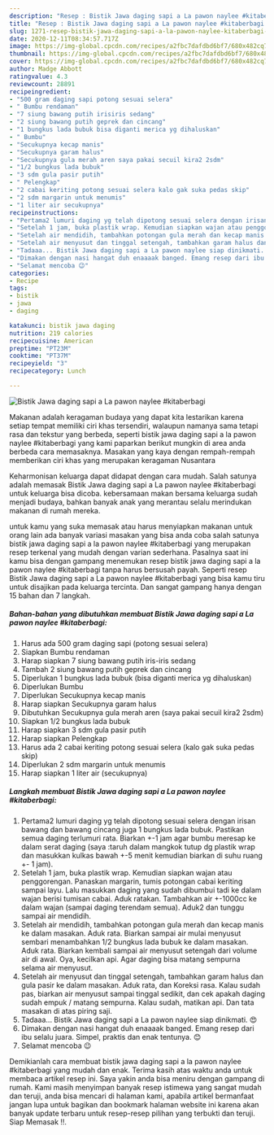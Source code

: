 ```yaml
---
description: "Resep : Bistik Jawa daging sapi a La pawon naylee #kitaberbagi Terbukti"
title: "Resep : Bistik Jawa daging sapi a La pawon naylee #kitaberbagi Terbukti"
slug: 1271-resep-bistik-jawa-daging-sapi-a-la-pawon-naylee-kitaberbagi-terbukti
date: 2020-12-11T08:34:57.717Z
image: https://img-global.cpcdn.com/recipes/a2fbc7dafdbd6bf7/680x482cq70/bistik-jawa-daging-sapi-a-la-pawon-naylee-kitaberbagi-foto-resep-utama.jpg
thumbnail: https://img-global.cpcdn.com/recipes/a2fbc7dafdbd6bf7/680x482cq70/bistik-jawa-daging-sapi-a-la-pawon-naylee-kitaberbagi-foto-resep-utama.jpg
cover: https://img-global.cpcdn.com/recipes/a2fbc7dafdbd6bf7/680x482cq70/bistik-jawa-daging-sapi-a-la-pawon-naylee-kitaberbagi-foto-resep-utama.jpg
author: Madge Abbott
ratingvalue: 4.3
reviewcount: 28891
recipeingredient:
- "500 gram daging sapi potong sesuai selera"
- " Bumbu rendaman"
- "7 siung bawang putih irisiris sedang"
- "2 siung bawang putih geprek dan cincang"
- "1 bungkus lada bubuk bisa diganti merica yg dihaluskan"
- " Bumbu"
- "Secukupnya kecap manis"
- "Secukupnya garam halus"
- "Secukupnya gula merah aren saya pakai secuil kira2 2sdm"
- "1/2 bungkus lada bubuk"
- "3 sdm gula pasir putih"
- " Pelengkap"
- "2 cabai keriting potong sesuai selera kalo gak suka pedas skip"
- "2 sdm margarin untuk menumis"
- "1 liter air secukupnya"
recipeinstructions:
- "Pertama2 lumuri daging yg telah dipotong sesuai selera dengan irisan bawang dan bawang cincang juga 1 bungkus lada bubuk. Pastikan semua daging terlumuri rata. Biarkan +-1 jam agar bumbu meresap ke dalam serat daging (saya :taruh dalam mangkok tutup dg plastik wrap dan masukkan kulkas bawah +-5 menit kemudian biarkan di suhu ruang +- 1 jam)."
- "Setelah 1 jam, buka plastik wrap. Kemudian siapkan wajan atau penggorengan. Panaskan margarin, tumis potongan cabai keriting sampai layu. Lalu masukkan daging yang sudah dibumbui tadi ke dalam wajan berisi tumisan cabai. Aduk ratakan. Tambahkan air +-1000cc ke dalam wajan (sampai daging terendam semua). Aduk2 dan tunggu sampai air mendidih."
- "Setelah air mendidih, tambahkan potongan gula merah dan kecap manis ke dalam masakan. Aduk rata. Biarkan sampai air mulai menyusut sembari menambahkan 1/2 bungkus lada bubuk ke dalam masakan. Aduk rata. Biarkan kembali sampai air menyusut setengah dari volume air di awal. Oya, kecilkan api. Agar daging bisa matang sempurna selama air menyusut."
- "Setelah air menyusut dan tinggal setengah, tambahkan garam halus dan gula pasir ke dalam masakan. Aduk rata, dan Koreksi rasa. Kalau sudah pas, biarkan air menyusut sampai tinggal sedikit, dan cek apakah daging sudah empuk / matang sempurna. Kalau sudah, matikan api. Dan tata masakan di atas piring saji."
- "Tadaaa... Bistik Jawa daging sapi a La pawon naylee siap dinikmati. 😍"
- "Dimakan dengan nasi hangat duh enaaaak banged. Emang resep dari ibu selalu juara. Simpel, praktis dan enak tentunya. 😊"
- "Selamat mencoba 😉"
categories:
- Recipe
tags:
- bistik
- jawa
- daging

katakunci: bistik jawa daging 
nutrition: 219 calories
recipecuisine: American
preptime: "PT23M"
cooktime: "PT37M"
recipeyield: "3"
recipecategory: Lunch

---
```



![Bistik Jawa daging sapi a La pawon naylee #kitaberbagi](https://img-global.cpcdn.com/recipes/a2fbc7dafdbd6bf7/680x482cq70/bistik-jawa-daging-sapi-a-la-pawon-naylee-kitaberbagi-foto-resep-utama.jpg)

Makanan adalah keragaman budaya yang dapat kita lestarikan karena setiap tempat memiliki ciri khas tersendiri, walaupun namanya sama tetapi rasa dan tekstur yang berbeda, seperti bistik jawa daging sapi a la pawon naylee #kitaberbagi yang kami paparkan berikut mungkin di area anda berbeda cara memasaknya. Masakan yang kaya dengan rempah-rempah memberikan ciri khas yang merupakan keragaman Nusantara

Keharmonisan keluarga dapat didapat dengan cara mudah. Salah satunya adalah memasak Bistik Jawa daging sapi a La pawon naylee #kitaberbagi untuk keluarga bisa dicoba. kebersamaan makan bersama keluarga sudah menjadi budaya, bahkan banyak anak yang merantau selalu merindukan makanan di rumah mereka.



untuk kamu yang suka memasak atau harus menyiapkan makanan untuk orang lain ada banyak variasi masakan yang bisa anda coba salah satunya bistik jawa daging sapi a la pawon naylee #kitaberbagi yang merupakan resep terkenal yang mudah dengan varian sederhana. Pasalnya saat ini kamu bisa dengan gampang menemukan resep bistik jawa daging sapi a la pawon naylee #kitaberbagi tanpa harus bersusah payah.
Seperti resep Bistik Jawa daging sapi a La pawon naylee #kitaberbagi yang bisa kamu tiru untuk disajikan pada keluarga tercinta. Dan sangat gampang hanya dengan 15 bahan dan 7 langkah.


<!--inarticleads1-->

##### Bahan-bahan yang dibutuhkan membuat Bistik Jawa daging sapi a La pawon naylee #kitaberbagi:

1. Harus ada 500 gram daging sapi (potong sesuai selera)
1. Siapkan  Bumbu rendaman
1. Harap siapkan 7 siung bawang putih iris-iris sedang
1. Tambah 2 siung bawang putih geprek dan cincang
1. Diperlukan 1 bungkus lada bubuk (bisa diganti merica yg dihaluskan)
1. Diperlukan  Bumbu
1. Diperlukan Secukupnya kecap manis
1. Harap siapkan Secukupnya garam halus
1. Dibutuhkan Secukupnya gula merah aren (saya pakai secuil kira2 2sdm)
1. Siapkan 1/2 bungkus lada bubuk
1. Harap siapkan 3 sdm gula pasir putih
1. Harap siapkan  Pelengkap
1. Harus ada 2 cabai keriting potong sesuai selera (kalo gak suka pedas skip)
1. Diperlukan 2 sdm margarin untuk menumis
1. Harap siapkan 1 liter air (secukupnya)




<!--inarticleads2-->

##### Langkah membuat  Bistik Jawa daging sapi a La pawon naylee #kitaberbagi:

1. Pertama2 lumuri daging yg telah dipotong sesuai selera dengan irisan bawang dan bawang cincang juga 1 bungkus lada bubuk. Pastikan semua daging terlumuri rata. Biarkan +-1 jam agar bumbu meresap ke dalam serat daging (saya :taruh dalam mangkok tutup dg plastik wrap dan masukkan kulkas bawah +-5 menit kemudian biarkan di suhu ruang +- 1 jam).
1. Setelah 1 jam, buka plastik wrap. Kemudian siapkan wajan atau penggorengan. Panaskan margarin, tumis potongan cabai keriting sampai layu. Lalu masukkan daging yang sudah dibumbui tadi ke dalam wajan berisi tumisan cabai. Aduk ratakan. Tambahkan air +-1000cc ke dalam wajan (sampai daging terendam semua). Aduk2 dan tunggu sampai air mendidih.
1. Setelah air mendidih, tambahkan potongan gula merah dan kecap manis ke dalam masakan. Aduk rata. Biarkan sampai air mulai menyusut sembari menambahkan 1/2 bungkus lada bubuk ke dalam masakan. Aduk rata. Biarkan kembali sampai air menyusut setengah dari volume air di awal. Oya, kecilkan api. Agar daging bisa matang sempurna selama air menyusut.
1. Setelah air menyusut dan tinggal setengah, tambahkan garam halus dan gula pasir ke dalam masakan. Aduk rata, dan Koreksi rasa. Kalau sudah pas, biarkan air menyusut sampai tinggal sedikit, dan cek apakah daging sudah empuk / matang sempurna. Kalau sudah, matikan api. Dan tata masakan di atas piring saji.
1. Tadaaa... Bistik Jawa daging sapi a La pawon naylee siap dinikmati. 😍
1. Dimakan dengan nasi hangat duh enaaaak banged. Emang resep dari ibu selalu juara. Simpel, praktis dan enak tentunya. 😊
1. Selamat mencoba 😉




Demikianlah cara membuat bistik jawa daging sapi a la pawon naylee #kitaberbagi yang mudah dan enak. Terima kasih atas waktu anda untuk membaca artikel resep ini. Saya yakin anda bisa meniru dengan gampang di rumah. Kami masih menyimpan banyak resep istimewa yang sangat mudah dan teruji, anda bisa mencari di halaman kami, apabila artikel bermanfaat jangan lupa untuk bagikan dan bookmark halaman website ini karena akan banyak update terbaru untuk resep-resep pilihan yang terbukti dan teruji. Siap Memasak !!. 
